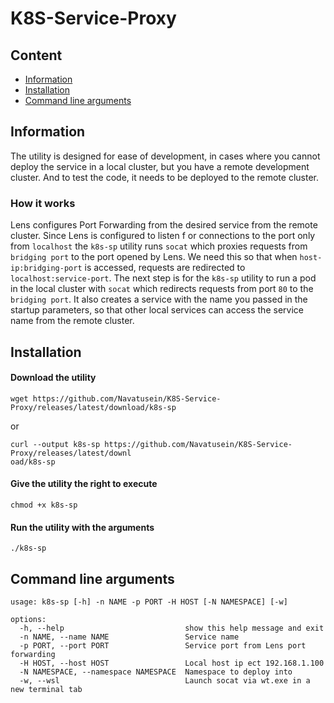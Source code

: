 # K8S-Service-Proxy

## Content

- [Information](#information)
- [Installation](#installation)
- [Command line arguments](#сommand-line-arguments)

<a id="information"></a>

## Information

The utility is designed for ease of development, in cases where you cannot deploy 
the service in a local cluster, but you have a remote development cluster. 
And to test the code, it needs to be deployed to the remote cluster.

### How it works

Lens configures Port Forwarding from the desired service from the remote cluster. Since Lens is configured to listen f
or connections to the port only from `localhost` the `k8s-sp` utility runs `socat` which proxies requests from 
`bridging port` to the port opened by Lens. We need this so that when `host-ip:bridging-port` is accessed, 
requests are redirected to `localhost:service-port`. The next step is for the `k8s-sp` utility to run a pod in the 
local cluster with `socat` which redirects requests from port `80` to the `bridging port`. It also creates a service with 
the name you passed in the startup parameters, so that other local services can access the service name from the remote 
cluster.

<a id="installation"></a>

## Installation

<a id="сommand-line-arguments"></a>

#### Download the utility

```shell
wget https://github.com/Navatusein/K8S-Service-Proxy/releases/latest/download/k8s-sp
```

or

```shell
curl --output k8s-sp https://github.com/Navatusein/K8S-Service-Proxy/releases/latest/downl
oad/k8s-sp
```

#### Give the utility the right to execute

```shell
chmod +x k8s-sp 
```

#### Run the utility with the arguments

```shell
./k8s-sp
```

## Command line arguments

```shell
usage: k8s-sp [-h] -n NAME -p PORT -H HOST [-N NAMESPACE] [-w]

options:
  -h, --help                           show this help message and exit
  -n NAME, --name NAME                 Service name
  -p PORT, --port PORT                 Service port from Lens port forwarding
  -H HOST, --host HOST                 Local host ip ect 192.168.1.100
  -N NAMESPACE, --namespace NAMESPACE  Namespace to deploy into
  -w, --wsl                            Launch socat via wt.exe in a new terminal tab
```